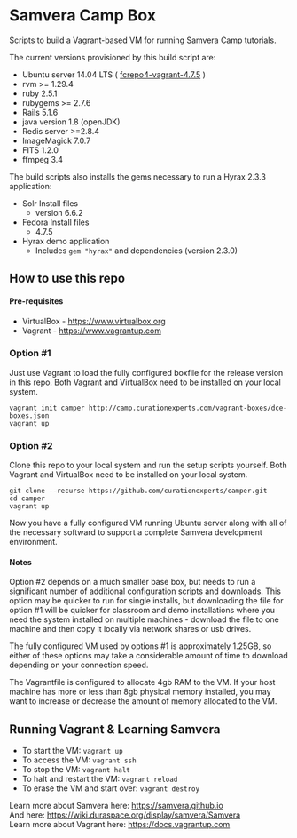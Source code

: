 Samvera Camp Box
==============

Scripts to build a Vagrant-based VM for running Samvera Camp tutorials.

The current versions provisioned by this build script are:

* Ubuntu server 14.04 LTS ( [fcrepo4-vagrant-4.7.5](https://github.com/fcrepo4-exts/fcrepo4-vagrant) )
* rvm >= 1.29.4
* ruby 2.5.1
* rubygems >= 2.7.6 
* Rails 5.1.6
* java version 1.8 (openJDK)
* Redis server >=2.8.4
* ImageMagick 7.0.7
* FITS 1.2.0
* ffmpeg 3.4

The build scripts also installs the gems necessary to run a Hyrax 2.3.3 application:

* Solr Install files
    * version 6.6.2
* Fedora Install files
    * 4.7.5
* Hyrax demo application
    * Includes `gem "hyrax"` and dependencies (version 2.3.0)

How to use this repo
--------------------

#### Pre-requisites ####
* VirtualBox - https://www.virtualbox.org
* Vagrant - https://www.vagrantup.com

### Option #1 ###
Just use Vagrant to load the fully configured boxfile for the release version in this repo. Both Vagrant and VirtualBox need to be installed on your local system.  

    vagrant init camper http://camp.curationexperts.com/vagrant-boxes/dce-boxes.json
    vagrant up


### Option #2 ###
Clone this repo to your local system and run the setup scripts yourself.  Both Vagrant and VirtualBox need to be installed on your local system.  

    git clone --recurse https://github.com/curationexperts/camper.git
    cd camper
    vagrant up

Now you have a fully configured VM running Ubuntu server along with all of the necessary softward to support a complete Samvera development environment.

#### Notes ####
Option #2 depends on a much smaller base box, but needs to run a significant number of additional configuration scripts and downloads.  This option may be quicker to run for single installs, but downloading the file for option #1 will be quicker for classroom and demo installations where you need the system installed on multiple machines - download the file to one machine and then copy it locally via network shares or usb drives.

The fully configured VM used by options #1 is approximately 1.25GB, so either of these options may take a considerable amount of time to download depending on your connection speed. 

The Vagrantfile is configured to allocate 4gb RAM to the VM.  If your host machine has more or less than 8gb physical memory installed, you may want to increase or decrease the amount of memory allocated to the VM.


Running Vagrant & Learning Samvera
----------------------------------

* To start the VM: `vagrant up`
* To access the VM: `vagrant ssh`
* To stop the VM: `vagrant halt`
* To halt and restart the VM: `vagrant reload`
* To erase the VM and start over: `vagrant destroy`


Learn more about Samvera here: https://samvera.github.io  
And here: https://wiki.duraspace.org/display/samvera/Samvera  
Learn more about Vagrant here: https://docs.vagrantup.com
